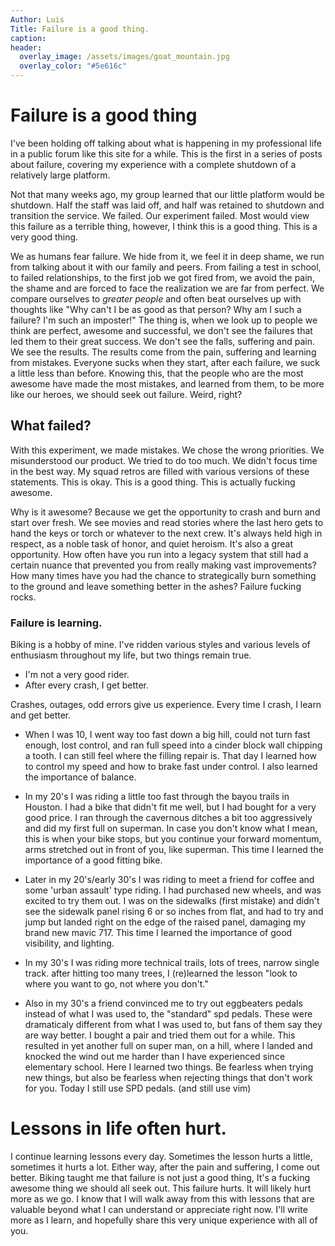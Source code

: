 ```yaml
---
Author: Luis
Title: Failure is a good thing.
caption:   
header:
  overlay_image: /assets/images/goat_mountain.jpg
  overlay_color: "#5e616c"
---
```


# Failure is a good thing


I've been holding off talking about what is happening in my professional life in a public forum like this site for a while. This is the first in a series of posts about failure, covering my experience with a complete shutdown of a relatively large platform.

Not that many weeks ago, my group learned that our little platform would be shutdown. Half the staff was laid off, and half was retained to shutdown and transition the service. We failed. Our experiment failed. Most would view this failure as a terrible thing, however, I think this is a good thing. This is a very good thing.

We as humans fear failure. We hide from it, we feel it in deep shame, we run from talking about it with our family and peers. From failing a test in school, to failed relationships, to the first job we got fired from, we avoid the pain, the shame and are forced to face the realization we are far from perfect. We compare ourselves to *greater people* and often beat ourselves up with thoughts like "Why can't I be as good as that person? Why am I such a failure? I'm such an imposter!"  The thing is, when we look up to people we think are perfect, awesome and successful, we don't see the failures that led them to their  great success. We don't see the falls, suffering and pain. We see the results. The results come from the pain, suffering and learning from mistakes. Everyone sucks when they start, after each failure, we suck a little less than before. Knowing this, that the people who are the most awesome have made the most mistakes, and learned from them, to be more like our heroes, we should seek out failure. Weird, right?

## What failed?
With this experiment, we made mistakes. We chose the wrong priorities. We misunderstood our product. We tried to do too much. We didn't focus time in the best way. My squad retros are filled with various versions of these statements. This is okay. This is a good thing. This is actually fucking awesome.

Why is it awesome? Because we get the opportunity to crash and burn and start over fresh. We see movies and read stories where the last hero gets to hand the keys or torch or whatever to the next crew. It's always held high in respect, as a noble task of honor, and quiet heroism. It's also a great opportunity.  How often have you run into a legacy system that still had a certain nuance that prevented you from really making vast improvements? How many times have you had the chance to strategically burn something to the ground and leave something better in the ashes? Failure fucking rocks.

### Failure is learning.
Biking is a hobby of mine. I've ridden various styles and various levels of enthusiasm throughout my life, but two things remain true.
* I'm not a very good rider.
* After every crash, I get better.

Crashes, outages, odd errors give us experience. Every time I crash, I learn and get better.

* When I was 10, I went way too fast down a big hill, could not turn fast enough, lost control, and ran full speed into a cinder block wall chipping a tooth. I can still feel where the filling repair is. That day I learned how to control my speed and how to brake fast under control. I also learned the importance of balance.

* In my 20's I was riding a little too fast through the bayou trails in Houston. I had a bike that didn't fit me well, but I had bought for a very good price. I ran through the cavernous ditches a bit too aggressively and did my first full on superman. In case you don't know what I mean, this is when your bike stops, but you continue your forward momentum, arms stretched out in front of you, like superman. This time I learned the importance of a good fitting bike.

* Later in my 20's/early 30's I was riding to meet a friend for coffee and some 'urban assault' type riding. I had purchased new wheels, and was excited to try them out. I was on the sidewalks (first mistake) and didn't see the sidewalk panel rising 6 or so inches from flat, and had to try and jump but landed right on the edge of the raised panel, damaging my brand new mavic 717. This time I learned the importance of good visibility, and lighting.

* In my 30's I was riding more technical trails, lots of trees, narrow single track. after hitting too many trees, I (re)learned the lesson "look to where you want to go, not where you don't."

* Also in my 30's a friend convinced me to try out eggbeaters pedals instead of what I was used to, the "standard" spd pedals. These were dramaticaly different from what I was used to, but fans of them say they are way better. I bought a pair and tried them out for a while.  This resulted in yet another full on super man, on a hill, where I landed and knocked the wind out me harder than I have experienced since elementary school. Here I learned two things. Be fearless when trying new things, but also be fearless when rejecting things that don't work for you. Today I still use SPD pedals. (and still use vim)

# Lessons in life often hurt.

I continue learning lessons every day. Sometimes the lesson hurts a little, sometimes it hurts a lot. Either way, after the pain and suffering, I come out better. Biking taught me that failure is not just a good thing, It's a fucking awesome thing we should all seek out. This failure hurts. It will likely hurt more as we go. I know that I will walk away from this with lessons that are valuable beyond what I can understand or appreciate right now. I'll write more as I learn, and hopefully share this very unique experience with all of you.
